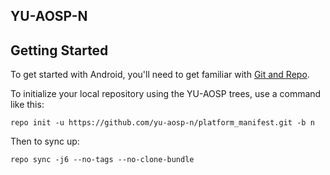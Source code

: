 YU-AOSP-N
--------- 
Getting Started
---------------

To get started with Android, you'll need to get
familiar with [Git and Repo](http://source.android.com/source/using-repo.html).

To initialize your local repository using the YU-AOSP trees, use a command like this:

    repo init -u https://github.com/yu-aosp-n/platform_manifest.git -b n

Then to sync up:

    repo sync -j6 --no-tags --no-clone-bundle
